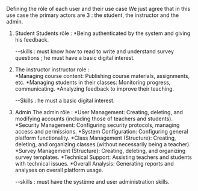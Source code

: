 Defining the rôle of each user and their  use case
We just agree that in this use case the primary actors are 3 : the student, the instructor and the admin.

1. Student
Students rôle : 
*Being authenticated by the system  and giving his feedback.
   
   --skills : must know how to read to write and understand survey questions  ; he must have a basic digital interest.

2. The instructor
instructor role :  
*Managing course content: Publishing course materials, assignments, etc.
*Managing students in their classes: Monitoring progress, communicating.
*Analyzing feedback to improve their teaching.
   
   --Skills : he must a basic digital interest.

3. Admin
The admin rôle : 
*User Management: Creating, deleting, and modifying accounts (including those of teachers and students).
*Security Management: Configuring security protocols, managing access and permissions.
*System Configuration: Configuring general platform functionality.
*Class Management (Structure): Creating, deleting, and organizing classes (without necessarily being a teacher).
*Survey Management (Structure): Creating, deleting, and organizing survey templates.
*Technical Support: Assisting teachers and students with technical issues.
*Overall Analysis: Generating reports and analyses on overall platform usage.
   
   --skills : must have the système and user administration skills.   



